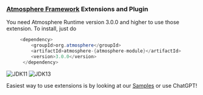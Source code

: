 ### [Atmosphere Framework](https://github.com/Atmosphere/atmosphere) Extensions and Plugin

You need Atmosphere Runtime version 3.0.0 and higher to use those extension. To install, just do

```java
     <dependency>
         <groupId>org.atmosphere</groupId>
         <artifactId>atmosphere-{atmosphere-module}</artifactId>
         <version>3.0.0</version>
      </dependency>
```

![JDK11](https://github.com/Atmosphere/atmosphere-extensions/workflows/JDK11/badge.svg)
![JDK13](https://github.com/Atmosphere/atmosphere-extensions/workflows/JDK13/badge.svg)


Easiest way to use extensions is by looking at our [Samples](https://github.com/Atmosphere/atmosphere-samples)      or use ChatGPT!


